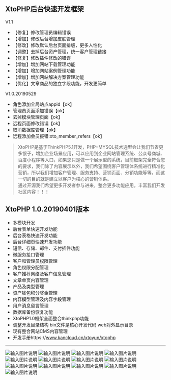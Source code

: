 ## XtoPHP后台快速开发框架
V1.1
* 【修复】修改管理员编辑错误
* 【增加】修改后台增加皮肤管理
* 【修改】修改默认后台页面排版，更多人性化
* 【调整】去掉后台资产管理，统一客户管理链接
* 【修复】修改插件修改的错误
* 【增加】增加网站下载管理功能
* 【增加】增加网站案例管理功能
* 【增加】增加网站解决方案管理功能
* 【优化】文章商品的独立字段功能，开发更简单

V1.0.20190529
* 角色添加全局站点appid【ok】
* 管理员页面添加错误【ok】
* 去掉模块管理页面【ok】
* 远程页面修改错误【ok】
* 取消数据库管理【ok】
* 远程添加会员报错:xto_member_refers【ok】 

> XtoPHP是基于ThinkPHP5.1开发，PHP+MYSQL技术选型会让我们节省更多银子，增加企业场景应用，可以应用到企业网站管理系统、公众号商城、百度小程序等入口，如果您只是做一个展示型的系统，目前框架完全符合您的要求，我们除了内容展示以外，我们希望围绕客户管理体系统进行精准化营销，所以我们增加客户管理、服务支持、营销页面、分销功能等等，而这一切的目的就是建立以客户为核心的营销体系。<br>
> 通过开源我们希望更多开发者参与进来，整合更多功能应用，丰富我们开发社区内容！！！
## XtoPHP 1.0.20190401版本
* 多模块开发
* 后台表单快速开发功能
* 后台表格快速开发功能
* 后台详细页快速开发功能
* 短信、存储、邮件、支付插件功能
* 微服务接口管理
* 客户和管理员权限管理
* 角色权限分配管理
* 客户推荐网络及客户信息管理
* 文章单页内容管理
* 产品及类型管理
* 资产钱包积分奖金管理
* 内容模型管理及内容字段管理
* 用户消息留言管理
* 数据库备份恢复功能
* XtoPHP1.0框架全面整合thinkphp功能
* 调整开发目录结构
	bin文件是核心开发代码
	web对外显示目录
* 现有整合网站CMS内容管理
* 开发手册https://www.kancloud.cn/xtoyun/xtophp
----------
![输入图片说明](https://images.gitee.com/uploads/images/2019/0402/110930_8a0a7b4b_1558522.png "11.png")
![输入图片说明](https://images.gitee.com/uploads/images/2019/0402/111106_579d84e6_1558522.png "22.png")
![输入图片说明](https://images.gitee.com/uploads/images/2019/0402/111116_0cc45316_1558522.png "33.png")
![输入图片说明](https://images.gitee.com/uploads/images/2019/0402/111127_5f726b86_1558522.png "44.png")
![输入图片说明](https://images.gitee.com/uploads/images/2019/0402/111136_5a449e02_1558522.png "55.png")
![输入图片说明](https://images.gitee.com/uploads/images/2019/0402/111144_95f5b952_1558522.png "66.png")
![输入图片说明](https://images.gitee.com/uploads/images/2019/0402/111205_2658b84d_1558522.png "77.png")
![输入图片说明](https://images.gitee.com/uploads/images/2019/0402/111230_c729a40d_1558522.png "88.png")
![输入图片说明](https://images.gitee.com/uploads/images/2019/0402/111249_4d12f04b_1558522.png "01.png")
![输入图片说明](https://images.gitee.com/uploads/images/2019/0402/111300_24019070_1558522.png "a1.png")
![输入图片说明](https://images.gitee.com/uploads/images/2019/0402/111311_77be0d92_1558522.png "a3.png")
![输入图片说明](https://images.gitee.com/uploads/images/2019/0402/111322_a9d173aa_1558522.png "a4.png")
![输入图片说明](https://images.gitee.com/uploads/images/2019/0402/111332_76e7791f_1558522.png "a5.png")